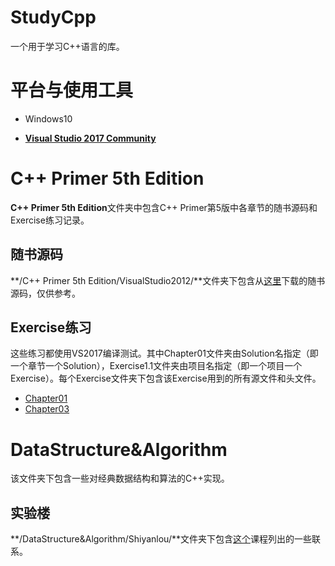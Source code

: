 # StudyCpp

一个用于学习C++语言的库。

# 平台与使用工具

- Windows10

- [**Visual Studio 2017 Community**](https://www.visualstudio.com)

# C++ Primer 5th Edition

**C++ Primer 5th Edition**文件夹中包含C++ Primer第5版中各章节的随书源码和Exercise练习记录。

## 随书源码

**/C++ Primer 5th Edition/VisualStudio2012/**文件夹下包含从[这里](http://www.informit.com/store/c-plus-plus-primer-9780321714114)下载的随书源码，仅供参考。

## Exercise练习

这些练习都使用VS2017编译测试。其中Chapter01文件夹由Solution名指定（即一个章节一个Solution），Exercise1.1文件夹由项目名指定（即一个项目一个Exercise）。每个Exercise文件夹下包含该Exercise用到的所有源文件和头文件。

- [Chapter01](/C++_Primer_5th_Edition/Chapter01/)
- [Chapter03](/C++_Primer_5th_Edition/Chapter03/)

# DataStructure&Algorithm

该文件夹下包含一些对经典数据结构和算法的C++实现。

## 实验楼

**/DataStructure&Algorithm/Shiyanlou/**文件夹下包含[这个](https://www.shiyanlou.com/courses/20)课程列出的一些联系。